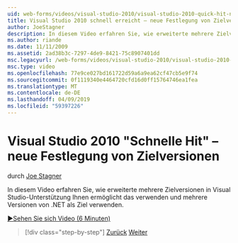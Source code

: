 ```yaml
---
uid: web-forms/videos/visual-studio-2010/visual-studio-2010-quick-hit-new-multi-targeting
title: Visual Studio 2010 schnell erreicht – neue Festlegung von Zielversionen | Microsoft-Dokumentation
author: JoeStagner
description: In diesem Video erfahren Sie, wie erweiterte mehrere Zielversionen in Visual Studio-Unterstützung Ihnen ermöglicht das verwenden und mehrere Versionen von .NET als Ziel verwenden.
ms.author: riande
ms.date: 11/11/2009
ms.assetid: 2ad38b3c-7297-4de9-8421-75c8907401dd
msc.legacyurl: /web-forms/videos/visual-studio-2010/visual-studio-2010-quick-hit-new-multi-targeting
msc.type: video
ms.openlocfilehash: 77e9ce027bd161722d59a6a9ea62cf47cb5e9f74
ms.sourcegitcommit: 0f1119340e4464720cfd16d0ff15764746ea1fea
ms.translationtype: MT
ms.contentlocale: de-DE
ms.lasthandoff: 04/09/2019
ms.locfileid: "59397226"
---
```

# <a name="visual-studio-2010-quick-hit---new-multi-targeting"></a>Visual Studio 2010 "Schnelle Hit" – neue Festlegung von Zielversionen

durch [Joe Stagner](https://github.com/JoeStagner)

In diesem Video erfahren Sie, wie erweiterte mehrere Zielversionen in Visual Studio-Unterstützung Ihnen ermöglicht das verwenden und mehrere Versionen von .NET als Ziel verwenden.

[&#9654;Sehen Sie sich Video (6 Minuten)](https://channel9.msdn.com/Blogs/ASP-NET-Site-Videos/visual-studio-2010-quick-hit-new-multi-targeting)

> [!div class="step-by-step"]
> [Zurück](visual-studio-2010-quick-hit-new-web-project-template.md)
> [Weiter](visual-studio-2010-quick-hit-websites-instead-of-web-projects.md)
